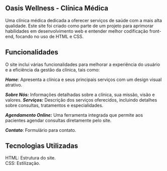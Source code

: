 ## Oasis Wellness - Clínica Médica


Uma clínica médica dedicada a oferecer serviços de saúde com a mais alta qualidade. Este site foi criado como parte de um projeto para aprimorar habilidades em desenvolvimento web e entender melhor codificação front-end, focando no uso de HTML e CSS.

## Funcionalidades  
O site inclui várias funcionalidades para melhorar a experiência do usuário e a eficiência da gestão da clínica, tais como:

***Home***: Apresenta a clínica e seus principais serviços com um design visual atrativo.

***Sobre Nós:*** Informações detalhadas sobre a clínica, sua missão, visão e valores.
***Serviços:*** Descrição dos serviços oferecidos, incluindo detalhes sobre consultas, tratamentos e especialidades.

***Agendamento Online:*** Uma ferramenta integrada que permite aos pacientes agendar consultas diretamente pelo site.

***Contato***: Formulário para contato.

## Tecnologias Utilizadas
HTML: Estrutura do site.    
CSS: Estilização.  



